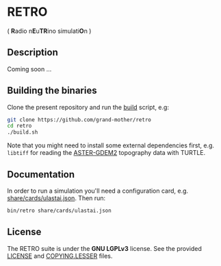 # RETRO
( **R**adio n**E**u**TR**ino simulati**O**n )

## Description

Coming soon ...

## Building the binaries

Clone the present repository and run the [build](build.sh) script, e.g:

```bash
git clone https://github.com/grand-mother/retro
cd retro
./build.sh
```

Note that you might need to install some external dependencies first, e.g.
`libtiff` for reading the [ASTER-GDEM2](https://asterweb.jpl.nasa.gov/gdem.asp)
topography data with TURTLE.

## Documentation

In order to run a simulation you'll need a configuration card,
e.g. [share/cards/ulastai.json](share/cards/ulastai.json). Then run:

```bash
bin/retro share/cards/ulastai.json
```

## License

The RETRO suite is under the **GNU LGPLv3** license. See the provided
[LICENSE](LICENSE) and [COPYING.LESSER](COPYING.LESSER) files.
